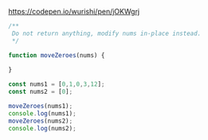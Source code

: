 https://codepen.io/wurishi/pen/jOKWgrj

```js
/**
 Do not return anything, modify nums in-place instead.
 */

function moveZeroes(nums) {
  
}

const nums1 = [0,1,0,3,12];
const nums2 = [0];

moveZeroes(nums1);
console.log(nums1);
moveZeroes(nums2);
console.log(nums2);

```